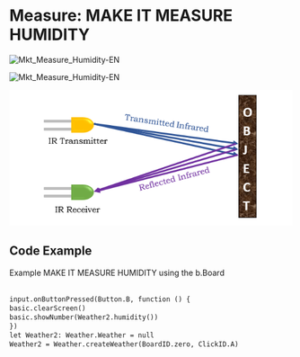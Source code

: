 # Measure:  MAKE IT MEASURE HUMIDITY

![Mkt_Measure_Humidity-EN](https://github.com/Brilliant-Labs/bboard-tutorials-cards/blob/master/8_Measure/Measure4/Mkt_Measure_Humidity-EN.png?raw=true "Mkt_Measure_Humidity-EN")

![Mkt_Measure_Humidity-EN](https://github.com/Brilliant-Labs/bboard-tutorials-v3/blob/master/bboard-tutorials-cards/8_Measure/Measure4/Mkt_Measure_Humidity-EN.png?raw=true "Mkt_Measure_Humidity-EN")

![Magic](https://github.com/Brilliant-Labs/bboard-tutorials-v3/blob/master/ir-distance/IRpic.png?raw=true "A magician's assistant")

## Code Example

Example MAKE IT MEASURE HUMIDITY using the b.Board

```blocks

input.onButtonPressed(Button.B, function () {
basic.clearScreen()
basic.showNumber(Weather2.humidity())
})
let Weather2: Weather.Weather = null
Weather2 = Weather.createWeather(BoardID.zero, ClickID.A)

```